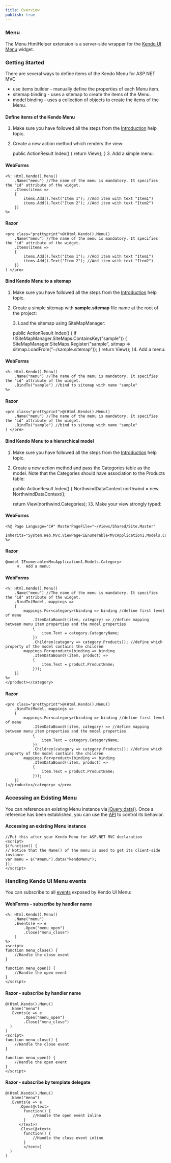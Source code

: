 ```yaml
---
title: Overview
publish: true
---
```


### Menu

The Menu HtmlHelper extension is a server-side wrapper for the [Kendo UI Menu](http://www.kendoui.com/documentation/ui-widgets/menu/overview.aspx) widget.

### Getting Started

There are several ways to define items of the Kendo Menu for ASP.NET MVC

*   use items builder - manually define the properties of each Menu item.
*   sitemap binding - uses a sitemap to create the items of the Menu.
*   model binding - uses a collection of objects to create the items of the Menu. 

#### Define items of the Kendo Menu

1.  Make sure you have followed all the steps from the [Introduction](http://www.kendoui.com/documentation/asp-net-mvc/introduction.aspx) help topic.

2.  Create a new action method which renders the view:

    public ActionResult Index()
    {
    return View();
    }
        3.  Add a simple menu:

#### WebForms
 
    <%: Html.Kendo().Menu()
        .Name("menu") //The name of the menu is mandatory. It specifies the "id" attribute of the widget.
        .Items(items =>
        {
            items.Add().Text("Item 1"); //Add item with text "Item1")
            items.Add().Text("Item 2"); //Add item with text "Item2")
        })
    %>
      
#### Razor
 
    <pre class="prettyprint">@(Html.Kendo().Menu()
        .Name("menu") //The name of the menu is mandatory. It specifies the "id" attribute of the widget.
        .Items(items =>
        {
            items.Add().Text("Item 1"); //Add item with text "Item1")
            items.Add().Text("Item 2"); //Add item with text "Item2")
        })
    ) </pre>  

#### Bind Kendo Menu to a sitemap

1.  Make sure you have followed all the steps from the [Introduction](http://www.kendoui.com/documentation/asp-net-mvc/introduction.aspx) help topic.

2.  Create a simple sitemap with **sample.sitemap** file name at the root of the project:

    <?xml version="1.0" encoding="utf-8" ?>
    <siteMap>
      <siteMapNode title="Home" controller="Home" action="Overview">
    <siteMapNode title="Grid">
      <siteMapNode controller="grid" action="index" title="First Look (Razor)" area="razor"/>
      <siteMapNode controller="grid" action="index" title="First Look (ASPX)" area="aspx"/>
    </siteMapNode>
    <siteMapNode title="Menu">
      <siteMapNode controller="menu" action="index" title="First Look (Razor)" area="razor"/>
      <siteMapNode controller="menu" action="index" title="First Look (ASPX)" area="aspx"/>
    </siteMapNode>
      </siteMapNode>
    </siteMap>
    3.  Load the sitemap using SiteMapManager:

    public ActionResult Index()
    {
      if (!SiteMapManager.SiteMaps.ContainsKey("sample"))
      {
     SiteMapManager.SiteMaps.Register<xmlsitemap>("sample", sitmap => sitmap.LoadFrom("~/sample.sitemap"));
      }
      return View();
    }</xmlsitemap>4.  Add a menu:

#### WebForms
 
    <%: Html.Kendo().Menu()
        .Name("menu") //The name of the menu is mandatory. It specifies the "id" attribute of the widget.
        .BindTo("sample") //bind to sitemap with name "sample"
    %>
      
#### Razor
 
    <pre class="prettyprint">@(Html.Kendo().Menu()
        .Name("menu") //The name of the menu is mandatory. It specifies the "id" attribute of the widget.
        .BindTo("sample") //bind to sitemap with name "sample"
    ) </pre>  

#### Bind Kendo Menu to a hierarchical model

1.  Make sure you have followed all the steps from the [Introduction](http://www.kendoui.com/documentation/asp-net-mvc/introduction.aspx) help topic.

2.  Create a new action method and pass the Categories table as the model. Note that the Categories should have association to the Products table:

    public ActionResult Index()
    {
      NorthwindDataContext northwind = new NorthwindDataContext();
    
      return View(northwind.Categories);
    }3.  Make your view strongly typed:

#### WebForms
 
    <%@ Page Language="C#" MasterPageFile="~/Views/Shared/Site.Master" 
        Inherits="System.Web.Mvc.ViewPage<IEnumerable<MvcApplication1.Models.Category>>" %>
          
#### Razor
 
    @model IEnumerable<MvcApplication1.Models.Category>
         4.  Add a menu:

#### WebForms
 
    <%: Html.Kendo().Menu()
        .Name("menu") //The name of the menu is mandatory. It specifies the "id" attribute of the widget.
        .BindTo(Model, mappings => 
        {
            mappings.For<category>(binding => binding //define first level of menu
                .ItemDataBound((item, category) => //define mapping between menu item properties and the model properties
                {
                    item.Text = category.CategoryName;
                })
                .Children(category => category.Products)); //define which property of the model contains the children
            mappings.For<product>(binding => binding
                .ItemDataBound((item, product) =>
                {
                    item.Text = product.ProductName;
                }));
        })
    %>
    </product></category>  
#### Razor
 
    <pre class="prettyprint">@(Html.Kendo().Menu()
        .BindTo(Model, mappings => 
        {
            mappings.For<category>(binding => binding //define first level of menu
                .ItemDataBound((item, category) => //define mapping between menu item properties and the model properties
                {
                    item.Text = category.CategoryName;
                })
                .Children(category => category.Products)); //define which property of the model contains the children
            mappings.For<product>(binding => binding
                .ItemDataBound((item, product) =>
                {
                    item.Text = product.ProductName;
                }));
        })
    )</product></category> </pre>  

### Accessing an Existing Menu

You can reference an existing Menu instance via [jQuery.data()](http://api.jquery.com/jQuery.data/).
Once a reference has been established, you can use the [API](http://www.kendoui.com/documentation/ui-widgets/menu/methods.aspx) to control its behavior.

  

#### Accessing an existing Menu instance
 
    //Put this after your Kendo Menu for ASP.NET MVC declaration
    <script>
    $(function() { 
    // Notice that the Name() of the menu is used to get its client-side instance
    var menu = $("#menu").data("kendoMenu");
    });
    </script>
      

### Handling Kendo UI Menu events

You can subscribe to all [events](http://www.kendoui.com/documentation/ui-widgets/menu/events.aspx) exposed by Kendo UI Menu:

  

#### WebForms - subscribe by handler name
 
    <%: Html.Kendo().Menu()
        .Name("menu")
        .Events(e => e
            .Open("menu_open")
            .Close("menu_close")
        )
    %>
    <script>
    function menu_close() {
        //Handle the close event
    }
    
    function menu_open() {
        //Handle the open event
    }
    </script>
       

#### Razor - subscribe by handler name
 
    @(Html.Kendo().Menu()
      .Name("menu")
      .Events(e => e
            .Open("menu_open")
            .Close("menu_close")
      )
    )
    <script>
    function menu_close() {
        //Handle the close event
    }
    
    function menu_open() {
        //Handle the open event
    }
    </script>
       

#### Razor - subscribe by template delegate
 
    @(Html.Kendo().Menu()
      .Name("menu")
      .Events(e => e
          .Open(@<text>
            function() {
                //Handle the open event inline
            }
          </text>)
          .Close(@<text>
            function() {
                //Handle the close event inline
            }
            </text>)
      )
    )
     